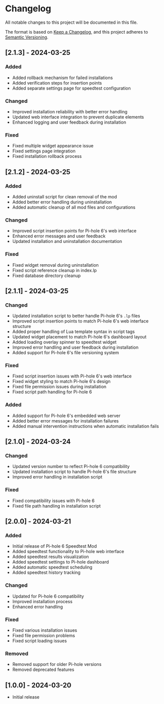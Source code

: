 # Changelog

All notable changes to this project will be documented in this file.

The format is based on [Keep a Changelog](https://keepachangelog.com/en/1.0.0/),
and this project adheres to [Semantic Versioning](https://semver.org/spec/v2.0.0.html).

## [2.1.3] - 2024-03-25

### Added
- Added rollback mechanism for failed installations
- Added verification steps for insertion points
- Added separate settings page for speedtest configuration

### Changed
- Improved installation reliability with better error handling
- Updated web interface integration to prevent duplicate elements
- Enhanced logging and user feedback during installation

### Fixed
- Fixed multiple widget appearance issue
- Fixed settings page integration
- Fixed installation rollback process

## [2.1.2] - 2024-03-25

### Added
- Added uninstall script for clean removal of the mod
- Added better error handling during uninstallation
- Added automatic cleanup of all mod files and configurations

### Changed
- Improved script insertion points for Pi-hole 6's web interface
- Enhanced error messages and user feedback
- Updated installation and uninstallation documentation

### Fixed
- Fixed widget removal during uninstallation
- Fixed script reference cleanup in index.lp
- Fixed database directory cleanup

## [2.1.1] - 2024-03-25

### Changed
- Updated installation script to better handle Pi-hole 6's `.lp` files
- Improved script insertion points to match Pi-hole 6's web interface structure
- Added proper handling of Lua template syntax in script tags
- Updated widget placement to match Pi-hole 6's dashboard layout
- Added loading overlay spinner to speedtest widget
- Improved error handling and user feedback during installation
- Added support for Pi-hole 6's file versioning system

### Fixed
- Fixed script insertion issues with Pi-hole 6's web interface
- Fixed widget styling to match Pi-hole 6's design
- Fixed file permission issues during installation
- Fixed script path handling for Pi-hole 6

### Added
- Added support for Pi-hole 6's embedded web server
- Added better error messages for installation failures
- Added manual intervention instructions when automatic installation fails

## [2.1.0] - 2024-03-24

### Changed
- Updated version number to reflect Pi-hole 6 compatibility
- Updated installation script to handle Pi-hole 6's file structure
- Improved error handling in installation script

### Fixed
- Fixed compatibility issues with Pi-hole 6
- Fixed file path handling in installation script

## [2.0.0] - 2024-03-21

### Added
- Initial release of Pi-hole 6 Speedtest Mod
- Added speedtest functionality to Pi-hole web interface
- Added speedtest results visualization
- Added speedtest settings to Pi-hole dashboard
- Added automatic speedtest scheduling
- Added speedtest history tracking

### Changed
- Updated for Pi-hole 6 compatibility
- Improved installation process
- Enhanced error handling

### Fixed
- Fixed various installation issues
- Fixed file permission problems
- Fixed script loading issues

### Removed
- Removed support for older Pi-hole versions
- Removed deprecated features

## [1.0.0] - 2024-03-20
- Initial release 